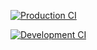 [![Production CI](https://github.com/MRezaSafari/nextjs---ci-with-github-actions/actions/workflows/ci-prod.yml/badge.svg)](https://github.com/MRezaSafari/nextjs---ci-with-github-actions/actions/workflows/ci-prod.yml)

[![Development CI](https://github.com/MRezaSafari/nextjs---ci-with-github-actions/actions/workflows/ci-dev.yml/badge.svg)](https://github.com/MRezaSafari/nextjs---ci-with-github-actions/actions/workflows/ci-dev.yml)
